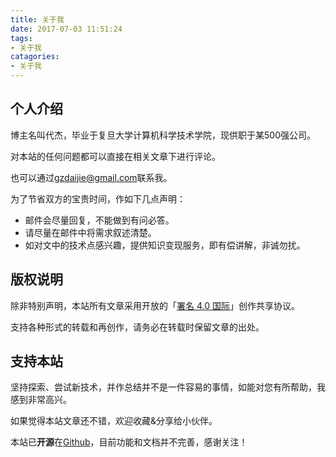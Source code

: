 ```yaml
---
title: 关于我
date: 2017-07-03 11:51:24
tags:
- 关于我
catagories:
- 关于我 
---
```


## 个人介绍

博主名叫代杰，毕业于复旦大学计算机科学技术学院，现供职于某500强公司。

对本站的任何问题都可以直接在相关文章下进行评论。

也可以通过[gzdaijie@gmail.com](mailto:呆兔兔<gzdaijie@gmail.com>?subject=【来自】呆兔兔的博客)联系我。

为了节省双方的宝贵时间，作如下几点声明：

- 邮件会尽量回复，不能做到有问必答。
- 请尽量在邮件中将需求叙述清楚。
- 如对文中的技术点感兴趣，提供知识变现服务，即有偿讲解，非诚勿扰。

## 版权说明

除非特别声明，本站所有文章采用开放的「[署名 4.0 国际](https://creativecommons.org/licenses/by/4.0/deed.zh)」创作共享协议。

支持各种形式的转载和再创作，请务必在转载时保留文章的出处。

## 支持本站

坚持探索、尝试新技术，并作总结并不是一件容易的事情，如能对您有所帮助，我感到非常高兴。

如果觉得本站文章还不错，欢迎收藏&分享给小伙伴。

本站已**开源**在[Github](https://github.com/gzdaijie/koa-react-server-render-blog)，目前功能和文档并不完善，感谢关注！